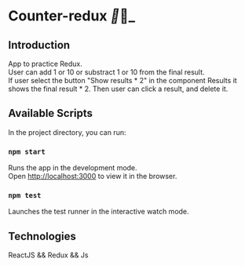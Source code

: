 # Counter-redux _🧮_🧮_

## Introduction

App to practice Redux.<br/>
User can add 1 or 10 or substract 1 or 10 from the final result.<br/>
If user select the button "Show results * 2" in the component Results it shows the final result * 2. Then user can click a result, and delete it.  


## Available Scripts

In the project directory, you can run:

### `npm start`

Runs the app in the development mode.<br />
Open [http://localhost:3000](http://localhost:3000) to view it in the browser.

### `npm test`

Launches the test runner in the interactive watch mode.<br />


## Technologies

ReactJS && Redux && Js 
